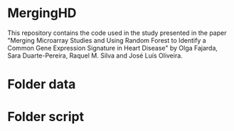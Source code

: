 # MergingHD
This repository contains the code used in the study presented in the paper "Merging Microarray Studies and Using Random Forest to Identify a Common Gene Expression Signature in Heart Disease" by Olga Fajarda, Sara Duarte-Pereira, Raquel M. Silva and José Luís Oliveira.

# Folder data

# Folder script
